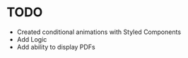 # TODO

- Created conditional animations with Styled Components
- Add Logic
- Add ability to display PDFs

